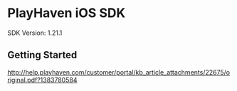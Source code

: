 PlayHaven iOS SDK
==================================
SDK Version: 1.21.1

Getting Started
----------------------------------
http://help.playhaven.com/customer/portal/kb_article_attachments/22675/original.pdf?1383780584